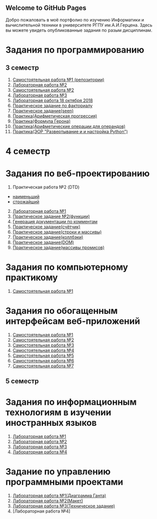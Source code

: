 ## Welcome to GitHub Pages
Добро пожаловать в моё портфолио по изучению Информатики и вычислительной техники в университете РГПУ им.А.И.Герцена. 
Здесь вы можете увидеть опубликованные задания по разым дисциплинам.



# Задания по программированию 
## 3 семестр

1. [Самостоятельная работа №1 (репозитории)](https://github.com/Belorukova/Zadanie/tree/master)
2. [Лабораторная работа №2](https://repl.it/@LizaBielorukova/LemonchiffonCrimsonParentheses)
3. [Самостоятельная работа №2](https://repl.it/@LizaBielorukova/PraktikaPROG)
4. [Лабораторная работа №3](https://repl.it/@LizaBielorukova/20-09-18)
5. [Лабораторная работа 18 октября 2018](https://repl.it/@LizaBielorukova/Laboratornaiafunktsii)
6. [Практическое задание по факториалу](https://repl.it/@LizaBielorukova/factorial270918-1)
7. [Практическое задание(seen)](https://repl.it/@LizaBielorukova/BriskInsubstantialCodes)
8. [Практика(Арифметическая прогрессия)](https://repl.it/@LizaBielorukova/Arifmietichieskaia-proghriessiia)
9. [Практика(Формула Герона)](https://repl.it/@LizaBielorukova/Formula-Gierona)
10. [Практика(Арифметические операции для операндов)](https://repl.it/@LizaBielorukova/Arifmietichieskiie-opieratsii-dlia-opierandov)
11. [Практика(ЭОР "Развертывание и и настройка Python")](https://docs.google.com/document/d/1QgDolcDPm28adaD739LfZpVBqjdrJ5MdTns2o09r6sQ/edit#)

# 4 семестр

# Задания по веб-проектированию

1. Практическая работа №2 (DTD) 
- [наименьший](https://kodaktor.ru/x/unsafe_e7992)
- [строжайший](https://kodaktor.ru/x/unsafe_4a122)
2. [Лабораторная работа №1](https://kodaktor.ru/x/unsafe_51ab2)
3. [Практическое задание №2(функции)](https://kodaktor.ru/g/task_func_32b47)
4. [Генерация документации по комментам](https://belorukova.github.io/Lizz_11-10-18/global.html#Treg)
5. [Практическое задание(счётчик)](https://kodaktor.ru/2c4cefb_e2a92)
6. [Практическое задание(строки и массивы)](https://kodaktor.ru/2c4cefb_da429)
7. [Практическое задание(коллбэки)](https://kodaktor.ru/bb6b8c4)
8. [Практическое задание(DOM)](https://kodaktor.ru/?!=rates_dcbbb)
9. [Практическое задание(массивы промисов)](https://kodaktor.ru/4a8fcbf)

# Задания по компьютерному практикому

1. [Самостоятельная работа №1](https://belorukova.github.io/moment1902/)

# Задания по обогащенным интерфейсам веб-приложений

1. [Самостоятельная работа №1](https://kodaktor.ru/?!=click_954f5)
2. [Самостоятельная работа №2](https://kodaktor.ru/?!=9a20190)
3. [Самостоятельная работа №3](https://kodaktor.ru/?!=5_740c5)
4. [Самостоятельная работа №4](https://kodaktor.ru/?!=custom_4f6ed)
5. [Самостоятельная работа №5](https://kodaktor.ru/?!=canvas_806ef)
6. [Самостоятельная работа №6](https://kodaktor.ru/?!=1ac9213)
7. [Самостоятельная работа №7](https://kodaktor.ru/?!=9157fc7)

## 5 семестр  

# Задания по информационным технологиям в изучении иностранных языков
1. [Лабораторная работа №1](https://github.com/Belorukova/Lab_1_IT_En_lg)
2. [Лабораторная работа №2](https://docs.google.com/document/d/1KwjPATPKmOwj7v7F-oAu00_V_zCv7MLlUrf0hZ-HzOw/edit?usp=sharing)
3. [Лабораторная работа №3](https://kodaktor.ru/?!=task_07f74)
4. [Лабораторная работа №4](https://docs.google.com/document/d/1MOffJXzz7fZVsy14grfDuNSoYRSaKMjFBWQgvyGzPG0/edit?usp=sharing)

# Задание по управлению программными проектами 
1. [Лабораторная работа №1(Диаграмма Ганта)](https://github.com/Belorukova/1-gantt-60218-Belorukova)
2. [Лабораторная работа №2(Макет)](https://moodle.herzen.spb.ru/mod/forum/discuss.php?d=11003)
3. [Лабораторная работа №3(Техническое задание)](https://docs.google.com/document/d/16tJjEo0vr9CBsLbUw1jVHcUf-xLz13xXoBAgAlOYaig/edit)
4. [Лабораторная работа №4]




